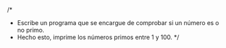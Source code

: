 /*
* Escribe un programa que se encargue de comprobar si un número es o no primo.
* Hecho esto, imprime los números primos entre 1 y 100.
*/